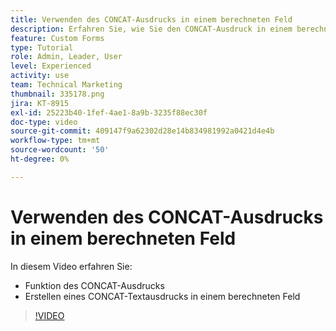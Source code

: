 ```yaml
---
title: Verwenden des CONCAT-Ausdrucks in einem berechneten Feld
description: Erfahren Sie, wie Sie den CONCAT-Ausdruck in einem berechneten Feld in Adobe verwenden. [!DNL Workfront].
feature: Custom Forms
type: Tutorial
role: Admin, Leader, User
level: Experienced
activity: use
team: Technical Marketing
thumbnail: 335178.png
jira: KT-8915
exl-id: 25223b40-1fef-4ae1-8a9b-3235f88ec30f
doc-type: video
source-git-commit: 409147f9a62302d28e14b834981992a0421d4e4b
workflow-type: tm+mt
source-wordcount: '50'
ht-degree: 0%

---
```


# Verwenden des CONCAT-Ausdrucks in einem berechneten Feld

In diesem Video erfahren Sie:

* Funktion des CONCAT-Ausdrucks
* Erstellen eines CONCAT-Textausdrucks in einem berechneten Feld

>[!VIDEO](https://video.tv.adobe.com/v/335178/?quality=12&learn=on)
